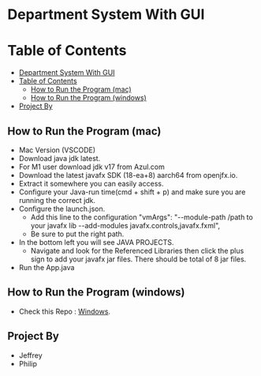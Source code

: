 # Department System With GUI

# Table of Contents
- [Department System With GUI](#department-system-with-gui)
- [Table of Contents](#table-of-contents)
  - [How to Run the Program (mac)](#how-to-run-the-program-mac)
  - [How to Run the Program (windows)](#how-to-run-the-program-windows)
- [Project By](#project-by)
## How to Run the Program (mac)
- Mac Version (VSCODE)
 - Download java jdk  latest.
 - For M1 user download jdk v17 from Azul.com
 - Download the latest javafx SDK (18-ea+8) aarch64 from openjfx.io.
 - Extract it somewhere you can easily access.
 - Configure your Java-run time(cmd + shift + p) and make sure you are running the correct jdk.
 - Configure the launch.json.
   - Add this line to the configuration "vmArgs": "--module-path /path to your javafx lib --add-modules javafx.controls,javafx.fxml",
   - Be sure to put the right path.
 - In the bottom left you will see JAVA PROJECTS.
   - Navigate and look for the Referenced Libraries then click the plus sign to add your javafx jar files. There should be total of 8 jar files.
 - Run the App.java
  
## How to Run the Program (windows)
- Check this Repo : [Windows](https://github.com/jgrospe92/Department_with_GUI/tree/Windows-Version).

## Project By
  -   Jeffrey
  -   Philip

